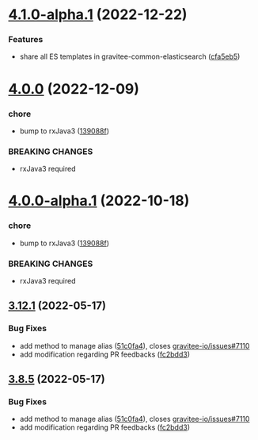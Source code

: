 # [4.1.0-alpha.1](https://github.com/gravitee-io/gravitee-common-elasticsearch/compare/4.0.0...4.1.0-alpha.1) (2022-12-22)


### Features

* share all ES templates in gravitee-common-elasticsearch ([cfa5eb5](https://github.com/gravitee-io/gravitee-common-elasticsearch/commit/cfa5eb594e61f9c24822818e238ab64beb3b0378))

# [4.0.0](https://github.com/gravitee-io/gravitee-common-elasticsearch/compare/3.12.1...4.0.0) (2022-12-09)


### chore

* bump to rxJava3 ([139088f](https://github.com/gravitee-io/gravitee-common-elasticsearch/commit/139088f8f1f1845a6f8f29e2f219576484c86bde))


### BREAKING CHANGES

* rxJava3 required

# [4.0.0-alpha.1](https://github.com/gravitee-io/gravitee-common-elasticsearch/compare/3.12.1...4.0.0-alpha.1) (2022-10-18)


### chore

* bump to rxJava3 ([139088f](https://github.com/gravitee-io/gravitee-common-elasticsearch/commit/139088f8f1f1845a6f8f29e2f219576484c86bde))


### BREAKING CHANGES

* rxJava3 required

## [3.12.1](https://github.com/gravitee-io/gravitee-common-elasticsearch/compare/3.12.0...3.12.1) (2022-05-17)


### Bug Fixes

* add method to manage alias ([51c0fa4](https://github.com/gravitee-io/gravitee-common-elasticsearch/commit/51c0fa437570b9d4b19ee6610b62bc67c03b43de)), closes [gravitee-io/issues#7110](https://github.com/gravitee-io/issues/issues/7110)
* add modification regarding PR feedbacks ([fc2bdd3](https://github.com/gravitee-io/gravitee-common-elasticsearch/commit/fc2bdd3e0e50816759b4a055a60401a97b18f934))

## [3.8.5](https://github.com/gravitee-io/gravitee-common-elasticsearch/compare/3.8.4...3.8.5) (2022-05-17)


### Bug Fixes

* add method to manage alias ([51c0fa4](https://github.com/gravitee-io/gravitee-common-elasticsearch/commit/51c0fa437570b9d4b19ee6610b62bc67c03b43de)), closes [gravitee-io/issues#7110](https://github.com/gravitee-io/issues/issues/7110)
* add modification regarding PR feedbacks ([fc2bdd3](https://github.com/gravitee-io/gravitee-common-elasticsearch/commit/fc2bdd3e0e50816759b4a055a60401a97b18f934))
